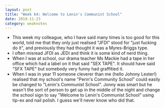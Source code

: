 ```yaml
---
layout: post
title: "Week 64: Welcome to Lenin's Communist School"
date: 2019-11-23
category: weaknotes
---
```

* This week my colleague, who I have said many times is too good for this world, told me that they only just realised "JFDI" stood for "just fucking do it", and previously they had thought it was a Myres-Briggs type.
* I often misread JFDI as JEDI and think it is some kind of nerd thing.
* When I was at school, our drama teacher Ms Mackie had a tape in her office which had a label on it that said "SEX TAPE". It should have said "SFX TAPE" but somebody very funny had graffitied it.
* When I was in year 11 someone cleverer than me (hello Johnny Lester!) realised that my school's name "Perin's Community School" could easily be changed to "Lenin's Communist School". Jonny was smart but he wasn't the sort of person to get up in the middle of the night and change the school sign to say "Welcome to Lenin's Communist School" using tip-ex and nail polish. I guess we'll never know who did that.
